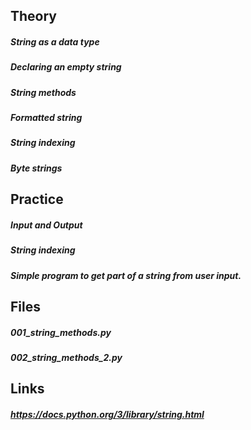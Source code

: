 ## Theory
##### String as a data type
##### Declaring an empty string
##### String methods
##### Formatted string
##### String indexing
##### Byte strings

## Practice
##### Input and Output
##### String indexing
##### Simple program to get part of a string from user input.

## Files
##### 001_string_methods.py
##### 002_string_methods_2.py

## Links
##### https://docs.python.org/3/library/string.html
